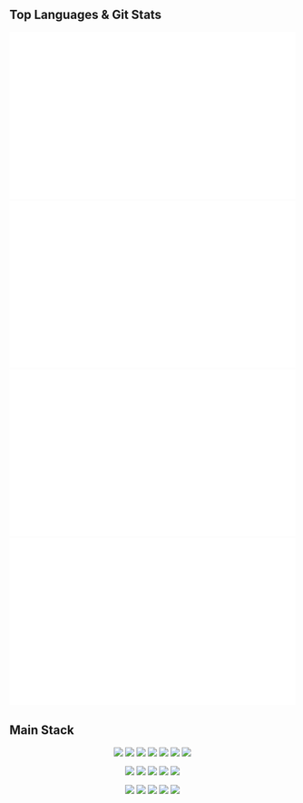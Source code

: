 
Top Languages & Git Stats
---
![](https://github.com/mine-kim/github-stats-transparent/blob/output/generated/overview.svg#gh-dark-mode-only)
![](https://github.com/mine-kim/github-stats-transparent/blob/output/generated/overview.svg#gh-light-mode-only)
![](https://github.com/mine-kim/github-stats-transparent/blob/output/generated/languages.svg#gh-dark-mode-only)
![](https://github.com/mine-kim/github-stats-transparent/blob/output/generated/languages.svg#gh-light-mode-only)

Main Stack
---
<div align="center">
  
  ![](https://img.shields.io/badge/Java-ED8B00?style=for-the-badge&logo=openjdk&logoColor=white)
  ![](https://img.shields.io/badge/Spring-6DB33F?style=for-the-badge&logo=spring&logoColor=white)
  ![](https://img.shields.io/badge/JavaScript-F7DF1E?style=for-the-badge&logo=JavaScript&logoColor=white)
  ![](https://img.shields.io/badge/Python-14354C?style=for-the-badge&logo=python&logoColor=white)
  ![](https://img.shields.io/badge/React-20232A?style=for-the-badge&logo=react&logoColor=61DAFB)
  ![](https://img.shields.io/badge/Node.js-43853D?style=for-the-badge&logo=node.js&logoColor=white)
  ![](https://img.shields.io/badge/TypeScript-007ACC?style=for-the-badge&logo=typescript&logoColor=white)
  
  ![](https://img.shields.io/badge/MySQL-00000F?style=for-the-badge&logo=mysql&logoColor=white)
  ![](https://img.shields.io/badge/redis-%23DD0031.svg?&style=for-the-badge&logo=redis&logoColor=white)
  ![](https://img.shields.io/badge/Slack-4A154B?style=for-the-badge&logo=slack&logoColor=white)
  ![](https://img.shields.io/badge/confluence-%23172BF4.svg?style=for-the-badge&logo=confluence&logoColor=white)
  ![](https://img.shields.io/badge/Jira-0052CC?style=for-the-badge&logo=Jira&logoColor=white)
  
  ![](https://img.shields.io/badge/Amazon_AWS-FF9900?style=for-the-badge&logo=amazonaws&logoColor=white)
  ![](https://img.shields.io/badge/docker-%230db7ed.svg?style=for-the-badge&logo=docker&logoColor=white)
  ![](https://img.shields.io/badge/kubernetes-%23326ce5.svg?style=for-the-badge&logo=kubernetes&logoColor=white)
  ![](https://img.shields.io/badge/Jenkins-D24939?style=for-the-badge&logo=Jenkins&logoColor=white)
  ![](https://img.shields.io/badge/grafana-%23F46800.svg?style=for-the-badge&logo=grafana&logoColor=white)
  
</div>
